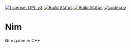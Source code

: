 [![License: GPL v3](https://img.shields.io/badge/License-GPL%20v3-blue.svg)](https://www.gnu.org/licenses/gpl-3.0)
[![Build Status](https://travis-ci.com/nboutin/nim.svg?branch=master)](https://travis-ci.com/nboutin/nim)
[![Build Status](https://travis-ci.com/nboutin/nim.svg?branch=develop)](https://travis-ci.com/nboutin/nim)
[![codecov](https://codecov.io/gh/nboutin/nim/branch/master/graph/badge.svg)](https://codecov.io/gh/nboutin/nim)



# Nim
Nim game in C++
